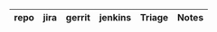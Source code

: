 
| repo  | jira | gerrit             | jenkins | Triage | Notes               |
| ----- | ---- | ------------------ | ------- | ------ | --------------------|

